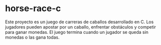 # horse-race-c
Este proyecto es un juego de carreras de caballos desarrollado en C. Los jugadores pueden apostar por un caballo, enfrentar obstáculos y competir para ganar monedas. El juego termina cuando un jugador se queda sin monedas o las gana todas.
